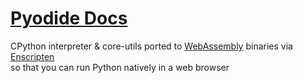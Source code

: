 # [Pyodide Docs](https://pyodide.org/en/stable/usage/quickstart.html)

CPython interpreter & core-utils ported to [WebAssembly](https://webassembly.org/) binaries via [Enscripten](https://emscripten.org/)\
so that you can run Python natively in a web browser
